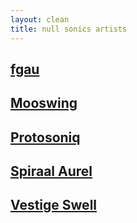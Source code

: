 ```yaml
---
layout: clean
title: null sonics artists
---
```


## [fgau](/fgau.html)

## [Mooswing](/moodswing.html)

## [Protosoniq](/protosoniq.html)

## [Spiraal Aurel](/spiraalaurel.html)

## [Vestige Swell](/vestigeswell.html)